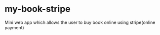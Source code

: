 # my-book-stripe
Mini web app which allows the user to buy book online using stripe(online payment)
